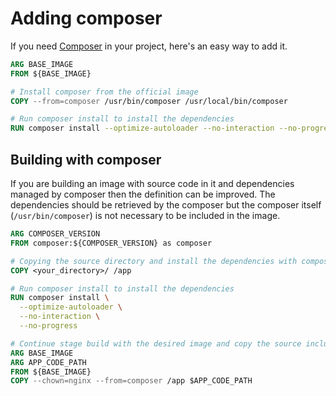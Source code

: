 # Adding composer

If you need [Composer](https://getcomposer.org/) in your project, here's an easy way to add it.

```Dockerfile
ARG BASE_IMAGE
FROM ${BASE_IMAGE}

# Install composer from the official image
COPY --from=composer /usr/bin/composer /usr/local/bin/composer

# Run composer install to install the dependencies
RUN composer install --optimize-autoloader --no-interaction --no-progress
```

## Building with composer

If you are building an image with source code in it and dependencies managed by composer then the definition can be improved.
The dependencies should be retrieved by the composer but the composer itself (`/usr/bin/composer`) is not necessary to be included in the image.

```Dockerfile
ARG COMPOSER_VERSION
FROM composer:${COMPOSER_VERSION} as composer

# Copying the source directory and install the dependencies with composer
COPY <your_directory>/ /app

# Run composer install to install the dependencies
RUN composer install \
  --optimize-autoloader \
  --no-interaction \
  --no-progress

# Continue stage build with the desired image and copy the source including the dependencies downloaded by composer
ARG BASE_IMAGE
ARG APP_CODE_PATH
FROM ${BASE_IMAGE}
COPY --chown=nginx --from=composer /app $APP_CODE_PATH
```